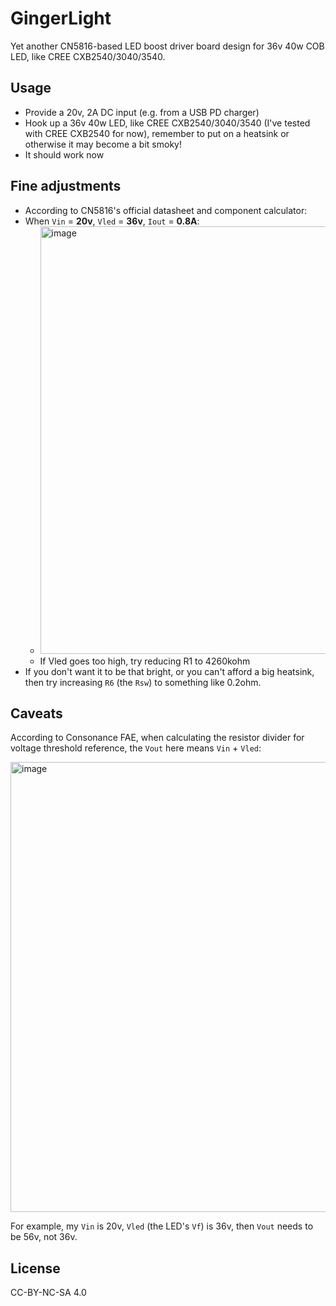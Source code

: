 # GingerLight

Yet another CN5816-based LED boost driver board design for 36v 40w COB LED, like CREE CXB2540/3040/3540.

## Usage

- Provide a 20v, 2A DC input (e.g. from a USB PD charger)
- Hook up a 36v 40w LED, like CREE CXB2540/3040/3540 (I've tested with CREE CXB2540 for now), remember to put on a heatsink or otherwise it may become a bit smoky!
- It should work now

## Fine adjustments

- According to CN5816's official datasheet and component calculator:
- When `Vin` = **20v**, `Vled` = **36v**, `Iout` = **0.8A**:
  - <img width="684" alt="image" src="https://github.com/huming2207/gingerlight/assets/4463497/4808d9f5-904e-40f8-9a26-e0c03cf795f2">
  - If Vled goes too high, try reducing R1 to 4260kohm
- If you don't want it to be that bright, or you can't afford a big heatsink, then try increasing `R6` (the `Rsw`) to something like 0.2ohm.

## Caveats

According to Consonance FAE, when calculating the resistor divider for voltage threshold reference, the `Vout` here means `Vin` + `Vled`:

<img width="720" alt="image" src="https://github.com/huming2207/gingerlight/assets/4463497/95d61678-8938-495f-8d93-b981c3afa04b">

For example, my `Vin` is 20v, `Vled` (the LED's `Vf`) is 36v, then `Vout` needs to be 56v, not 36v.


## License 

CC-BY-NC-SA 4.0

